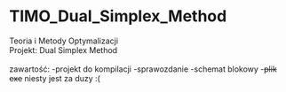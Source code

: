 # TIMO_Dual_Simplex_Method
Teoria i Metody Optymalizacji\
Projekt: Dual Simplex Method\
\
zawartość:
-projekt do kompilacji
-sprawozdanie
-schemat blokowy
-~~plik exe~~ niesty jest za duzy :(
